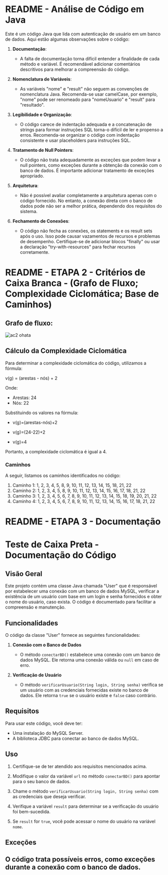 # README - Análise de Código em Java

Este é um código Java que lida com autenticação de usuário em um banco de dados. Aqui estão algumas observações sobre o código:

1. **Documentação**:
   - A falta de documentação torna difícil entender a finalidade de cada método e variável. É recomendável adicionar comentários descritivos para melhorar a compreensão do código.

2. **Nomenclatura de Variáveis**:
   - As variáveis "nome" e "result" não seguem as convenções de nomenclatura Java. Recomenda-se usar camelCase, por exemplo, "nome" pode ser renomeado para "nomeUsuario" e "result" para "resultado".

3. **Legibilidade e Organização**:
   - O código carece de indentação adequada e a concatenação de strings para formar instruções SQL torna-o difícil de ler e propenso a erros. Recomenda-se organizar o código com indentação consistente e usar placeholders para instruções SQL.

4. **Tratamento de Null Pointers**:
   - O código não trata adequadamente as exceções que podem levar a null pointers, como exceções durante a obtenção da conexão com o banco de dados. É importante adicionar tratamento de exceções apropriado.

5. **Arquitetura**:
   - Não é possível avaliar completamente a arquitetura apenas com o código fornecido. No entanto, a conexão direta com o banco de dados pode não ser a melhor prática, dependendo dos requisitos do sistema.

6. **Fechamento de Conexões**:
   - O código não fecha as conexões, os statements e os result sets após o uso. Isso pode causar vazamentos de recursos e problemas de desempenho. Certifique-se de adicionar blocos "finally" ou usar a declaração "try-with-resources" para fechar recursos corretamente.


# README - ETAPA 2 - Critérios de Caixa Branca - (Grafo de Fluxo; Complexidade Ciclomática; Base de Caminhos)

## Grafo de fluxo:

![ac2 ohata](https://github.com/ThallesRodriguess/teste_caixa_branca/assets/105616515/7b8590c9-e4ec-4010-b564-adfd1d06bad8)

## Cálculo da Complexidade Ciclomática

Para determinar a complexidade ciclomática do código, utilizamos a fórmula:

v(g) = (arestas - nós) + 2

Onde:
- Arestas: 24
- Nós: 22

Substituindo os valores na fórmula:


- v(g)=(arestas-nós)+2

- v(g)=(24-22)+2

- v(g)=4


Portanto, a complexidade ciclomática é igual a 4.

### Caminhos

A seguir, listamos os caminhos identificados no código:

1. Caminho 1: 1, 2, 3, 4, 5, 8, 9, 10, 11, 12, 13, 14, 15, 18, 21, 22
2. Caminho 2: 1, 2, 3, 4, 5, 8, 9, 10, 11, 12, 13, 14, 15, 16, 17, 18, 21, 22
3. Caminho 3: 1, 2, 3, 4, 5, 6, 7, 8, 9, 10, 11, 12, 13, 14, 15, 18, 19, 20, 21, 22
4. Caminho 4: 1, 2, 3, 4, 5, 6, 7, 8, 9, 10, 11, 12, 13, 14, 15, 16, 17, 18, 21, 22

# README - ETAPA 3 - Documentação

# Teste de Caixa Preta - Documentação do Código

## Visão Geral

Este projeto contém uma classe Java chamada "User" que é responsável por estabelecer uma conexão com um banco de dados MySQL, verificar a existência de um usuário com base em um login e senha fornecidos e obter o nome do usuário, caso exista. O código é documentado para facilitar a compreensão e manutenção.

## Funcionalidades

O código da classe "User" fornece as seguintes funcionalidades:

1. **Conexão com o Banco de Dados**

   - O método `conectarBD()` estabelece uma conexão com um banco de dados MySQL. Ele retorna uma conexão válida ou `null` em caso de erro.

2. **Verificação de Usuário**

   - O método `verificarUsuario(String login, String senha)` verifica se um usuário com as credenciais fornecidas existe no banco de dados. Ele retorna `true` se o usuário existe e `false` caso contrário.

## Requisitos

Para usar este código, você deve ter:

- Uma instalação do MySQL Server.
- A biblioteca JDBC para conectar ao banco de dados MySQL.

## Uso

1. Certifique-se de ter atendido aos requisitos mencionados acima.

2. Modifique o valor da variável `url` no método `conectarBD()` para apontar para o seu banco de dados.

3. Chame o método `verificarUsuario(String login, String senha)` com as credenciais que deseja verificar.

4. Verifique a variável `result` para determinar se a verificação do usuário foi bem-sucedida.

5. Se `result` for `true`, você pode acessar o nome do usuário na variável `nome`.

## Exceções

O código trata possíveis erros, como exceções durante a conexão com o banco de dados.
---
